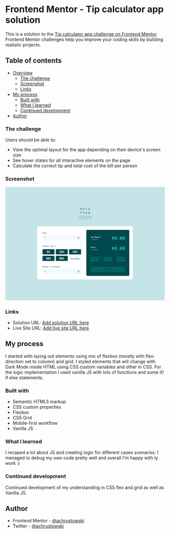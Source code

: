# Frontend Mentor - Tip calculator app solution

This is a solution to the [Tip calculator app challenge on Frontend Mentor](https://www.frontendmentor.io/challenges/tip-calculator-app-ugJNGbJUX). Frontend Mentor challenges help you improve your coding skills by building realistic projects.

## Table of contents

- [Overview](#overview)
  - [The challenge](#the-challenge)
  - [Screenshot](#screenshot)
  - [Links](#links)
- [My process](#my-process)
  - [Built with](#built-with)
  - [What I learned](#what-i-learned)
  - [Continued development](#continued-development)
- [Author](#author)

### The challenge

Users should be able to:

- View the optimal layout for the app depending on their device's screen size
- See hover states for all interactive elements on the page
- Calculate the correct tip and total cost of the bill per person

### Screenshot

![desktop-screenshot](./screenshots/desktop-design-mine.png)

### Links

- Solution URL: [Add solution URL here](https://achrustowski.github.io/tip-calculator-main-app/)
- Live Site URL: [Add live site URL here](https://achrustowski.github.io/tip-calculator-main-app/)

## My process

I started with laying out elements using mix of flexbox (mostly with flex-direction set to column) and grid. I styled elements that will change with Dark Mode inside HTML using CSS custom variables and other in CSS. For the logic implementation I used vanilla JS with lots of functions and some if/ if else statements.

### Built with

- Semantic HTML5 markup
- CSS custom properties
- Flexbox
- CSS Grid
- Mobile-first workflow
- Vanilla JS

### What I learned

I recaped a lot about JS and creating logic for different cases scenarios. I managed to debug my own code pretty well and overall I'm happy with ly work :)

### Continued development

Continued development of my understanding in CSS flex and grid as well as Vanilla JS.

## Author

- Frontend Mentor - [@achrustowski](https://www.frontendmentor.io/profile/achrustowski)
- Twitter - [@achrustowski](https://github.com/achrustowski)
